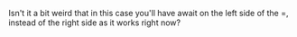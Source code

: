 Isn't it a bit weird that in this case you'll have await on the left side of the =, instead of the right side as it works right now?
